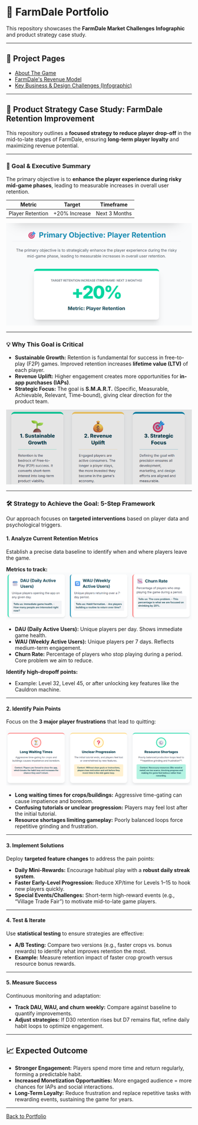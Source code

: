 # 🌾 FarmDale Portfolio  

This repository showcases the **FarmDale Market Challenges Infographic** and product strategy case study.

---

## 📂 Project Pages
- [About The Game](MarketAndNiche.html)  
- [FarmDale's Revenue Model](RevenueModelAndAdvantages.html)  
- [Key Business & Design Challenges (Infographic)](infographic.html)  

---

## 🚀 Product Strategy Case Study: FarmDale Retention Improvement

This repository outlines a **focused strategy to reduce player drop-off** in the mid-to-late stages of FarmDale, ensuring **long-term player loyalty** and maximizing revenue potential.

---

### 🎯 Goal & Executive Summary

The primary objective is to **enhance the player experience during risky mid-game phases**, leading to measurable increases in overall user retention.

| **Metric** | **Target** | **Timeframe** |
|------------|------------|---------------|
| Player Retention | +20% Increase | Next 3 Months |

<img src="assests/img/Objective.png" alt="Objective">

---

### 💡 Why This Goal is Critical

- **Sustainable Growth:** Retention is fundamental for success in free-to-play (F2P) games. Improved retention increases **lifetime value (LTV)** of each player.  
- **Revenue Uplift:** Higher engagement creates more opportunities for **in-app purchases (IAPs)**.  
- **Strategic Focus:** The goal is **S.M.A.R.T.** (Specific, Measurable, Achievable, Relevant, Time-bound), giving clear direction for the product team.

<img src="assests/img/goal.png" alt="Goals">

---

### 🛠️ Strategy to Achieve the Goal: 5-Step Framework

Our approach focuses on **targeted interventions** based on player data and psychological triggers.

#### **1. Analyze Current Retention Metrics**
Establish a precise data baseline to identify when and where players leave the game.  

**Metrics to track:**  
<img src="assests/img/metrics.png" alt="Metrics">

- **DAU (Daily Active Users):** Unique players per day. Shows immediate game health.  
- **WAU (Weekly Active Users):** Unique players per 7 days. Reflects medium-term engagement.  
- **Churn Rate:** Percentage of players who stop playing during a period. Core problem we aim to reduce.  

**Identify high-dropoff points:**  
- Example: Level 32, Level 45, or after unlocking key features like the Cauldron machine.

---

#### **2. Identify Pain Points**
Focus on the **3 major player frustrations** that lead to quitting:

<img src="assests/img/painpoints.png" alt="Metrics">

- **Long waiting times for crops/buildings:** Aggressive time-gating can cause impatience and boredom.  
- **Confusing tutorials or unclear progression:** Players may feel lost after the initial tutorial.  
- **Resource shortages limiting gameplay:** Poorly balanced loops force repetitive grinding and frustration.

---

#### **3. Implement Solutions**
Deploy **targeted feature changes** to address the pain points:

- **Daily Mini-Rewards:** Encourage habitual play with a **robust daily streak system**.  
- **Faster Early-Level Progression:** Reduce XP/time for Levels 1–15 to hook new players quickly.  
- **Special Events/Challenges:** Short-term high-reward events (e.g., “Village Trade Fair”) to motivate mid-to-late game players.

---

#### **4. Test & Iterate**
Use **statistical testing** to ensure strategies are effective:

- **A/B Testing:** Compare two versions (e.g., faster crops vs. bonus rewards) to identify what improves retention the most.  
- **Example:** Measure retention impact of faster crop growth versus resource bonus rewards.

---

#### **5. Measure Success**
Continuous monitoring and adaptation:

- **Track DAU, WAU, and churn weekly:** Compare against baseline to quantify improvements.  
- **Adjust strategies:** If D30 retention rises but D7 remains flat, refine daily habit loops to optimize engagement.

---

## 📈 Expected Outcome

- **Stronger Engagement:** Players spend more time and return regularly, forming a predictable habit.  
- **Increased Monetization Opportunities:** More engaged audience = more chances for IAPs and social interactions.  
- **Long-Term Loyalty:** Reduce frustration and replace repetitive tasks with rewarding events, sustaining the game for years.

---
[Back to Portfolio](https://meghana-ps07.github.io/portfolio/) 

